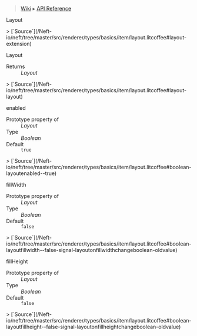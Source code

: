 > [Wiki](Home) ▸ [API Reference](API-Reference)

Layout
<dl></dl>
> [`Source`](/Neft-io/neft/tree/master/src/renderer/types/basics/item/layout.litcoffee#layout-extension)

Layout
<dl><dt>Returns</dt><dd><i>Layout</i></dd></dl>
> [`Source`](/Neft-io/neft/tree/master/src/renderer/types/basics/item/layout.litcoffee#layout-layout)

enabled
<dl><dt>Prototype property of</dt><dd><i>Layout</i></dd><dt>Type</dt><dd><i>Boolean</i></dd><dt>Default</dt><dd><code>true</code></dd></dl>
> [`Source`](/Neft-io/neft/tree/master/src/renderer/types/basics/item/layout.litcoffee#boolean-layoutenabled--true)

fillWidth
<dl><dt>Prototype property of</dt><dd><i>Layout</i></dd><dt>Type</dt><dd><i>Boolean</i></dd><dt>Default</dt><dd><code>false</code></dd></dl>
> [`Source`](/Neft-io/neft/tree/master/src/renderer/types/basics/item/layout.litcoffee#boolean-layoutfillwidth--false-signal-layoutonfillwidthchangeboolean-oldvalue)

fillHeight
<dl><dt>Prototype property of</dt><dd><i>Layout</i></dd><dt>Type</dt><dd><i>Boolean</i></dd><dt>Default</dt><dd><code>false</code></dd></dl>
> [`Source`](/Neft-io/neft/tree/master/src/renderer/types/basics/item/layout.litcoffee#boolean-layoutfillheight--false-signal-layoutonfillheightchangeboolean-oldvalue)


